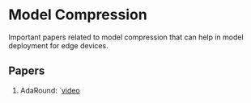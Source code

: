 # Model Compression

Important papers related to model compression that can help in model deployment for edge devices.

## Papers
1. AdaRound:
`[video](https://www.youtube.com/watch?v=1Q3I4OKU29I)
